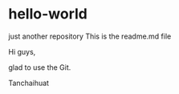 # hello-world
just another repository
This is the readme.md file

Hi guys,

glad to use the Git.

Tanchaihuat
